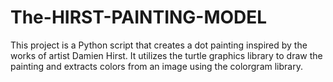 # The-HIRST-PAINTING-MODEL
This project is a Python script that creates a dot painting inspired by the works of artist Damien Hirst. It utilizes the turtle graphics library to draw the painting and extracts colors from an image using the colorgram library.
